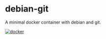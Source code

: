 # debian-git
A minimal docker container with debian and git.

[![docker](http://dockeri.co/image/samueldebruyn/debian-git "docker")](https://registry.hub.docker.com/u/samueldebruyn/debian-git/)
